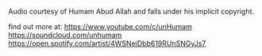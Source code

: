 Audio courtesy of Humam Abud Allah and falls under his implicit copyright.

find out more at:
https://www.youtube.com/c/unHumam
https://soundcloud.com/unhumam
https://open.spotify.com/artist/4WSNeiDbb619RUnSNGyJs7